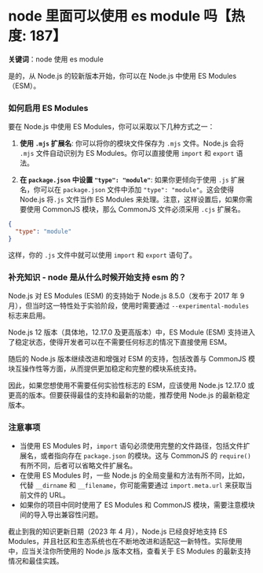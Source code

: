 # node 里面可以使用 es module 吗【热度: 187】

**关键词**：node 使用 es module

是的，从 Node.js 的较新版本开始，你可以在 Node.js 中使用 ES Modules（ESM）。

### 如何启用 ES Modules

要在 Node.js 中使用 ES Modules，你可以采取以下几种方式之一：

1. **使用 `.mjs` 扩展名**:
   你可以将你的模块文件保存为 `.mjs` 文件。Node.js 会将 `.mjs` 文件自动识别为 ES Modules。你可以直接使用 `import` 和 `export` 语法。

2. **在 `package.json` 中设置 `"type": "module"`**:
   如果你更倾向于使用 `.js` 扩展名，你可以在 `package.json` 文件中添加 `"type": "module"`。这会使得 Node.js 将`.js` 文件当作 ES Modules 来处理。注意，这样设置后，如果你需要使用 CommonJS 模块，那么 CommonJS 文件必须采用 `.cjs` 扩展名。

```json
{
  "type": "module"
}
```

这样，你的 `.js` 文件中就可以使用 `import` 和 `export` 语句了。

### 补充知识 - node 是从什么时候开始支持 esm 的？

Node.js 对 ES Modules (ESM) 的支持始于 Node.js 8.5.0（发布于 2017 年 9 月），但当时这一特性处于实验阶段，使用时需要通过 `--experimental-modules` 标志来启用。

Node.js 12 版本（具体地，12.17.0 及更高版本）中，ES Module (ESM) 支持进入了稳定状态，使得开发者可以在不需要任何标志的情况下直接使用 ESM。

随后的 Node.js 版本继续改进和增强对 ESM 的支持，包括改善与 CommonJS 模块互操作性等方面，从而提供更加稳定和完整的模块系统支持。

因此，如果您想使用不需要任何实验性标志的 ESM，应该使用 Node.js 12.17.0 或更高的版本。但要获得最佳的支持和最新的功能，推荐使用 Node.js 的最新稳定版本。

### 注意事项

- 当使用 ES Modules 时，`import` 语句必须使用完整的文件路径，包括文件扩展名，或者指向存在 `package.json` 的模块。这与 CommonJS 的 `require()` 有所不同，后者可以省略文件扩展名。
- 在使用 ES Modules 时，一些 Node.js 的全局变量和方法有所不同，比如，代替 `__dirname` 和 `__filename`，你可能需要通过 `import.meta.url` 来获取当前文件的 URL。
- 如果你的项目中同时使用了 ES Modules 和 CommonJS 模块，需要注意模块间的导入导出兼容性问题。

截止到我的知识更新日期（2023 年 4 月），Node.js 已经良好地支持 ES Modules，并且社区和生态系统也在不断地改进和适配这一新特性。实际使用中，应当关注你所使用的 Node.js 版本文档，查看关于 ES Modules 的最新支持情况和最佳实践。